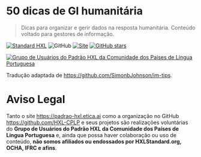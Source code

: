 # 50 dicas de GI humanitária

> Dicas para organizar e gerir dados na resposta humanitária. Conteúdo voltado para gestores de informação.

[![Standard HXL](https://img.shields.io/badge/Standard-HXL-%23F26459)](https://hxlstandard.org/)
![GitHub](https://img.shields.io/github/license/HXL-CPLP/dicas-para-gestores-de-informacao-humanitaria)
[![Site](https://img.shields.io/badge/Site-hxl.etica.ai%2Fdicas--para--gestores--de--informacao--humanitaria-blue)](https://hxl.etica.ai/dicas-para-gestores-de-informacao-humanitaria)
[![GitHub stars](https://img.shields.io/github/stars/HXL-CPLP/dicas-para-gestores-de-informacao-humanitaria?style=social)](https://github.com/HXL-CPLP/dicas-para-gestores-de-informacao-humanitaria)

[![Grupo de Usuários do Padrão HXL da Comunidade dos Países de Língua Portuguesa](https://hxl.etica.ai/img/banner-hxl-cplp.png)](https://padrao-hxl.etica.ai/)

Tradução adaptada de <https://github.com/SimonbJohnson/im-tips>.

# Aviso Legal
Tanto o site <https://padrao-hxl.etica.ai> como a organização no GitHub
<https://github.com/HXL-CPLP> e seus projetos são realizações voluntárias do
**Grupo de Usuários do Padrão HXL da Comunidade dos Países de Língua
Portuguesa** e, ainda que possa haver colaboração ou uso de conteúdo,
**não somos afiliados ou endossados por HXLStandard.org, OCHA, IFRC e afins**.
